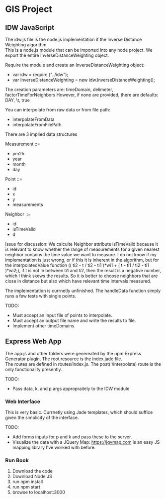 ﻿# GIS Project

## IDW JavaScript

The idw.js file is the node.js implementation if the Inverse Distance Weighting algorithm.  
This is a node.js module that can be imported into any node project. We export the entire 
InverseDistanceWeighting object.

Require the module and create an InverseDistanceWeighting object:

* var idw = require ("../idw");
* var InverseDistanceWeighting = new idw.InverseDistanceWeighting();

The creation parameters are: timeDomain, delimeter, factorTimeForNeighbors
However, if none are provided, there are defaults: DAY, \t, true

You can interpolate from raw data or from file path:

* interpolateFromData
* interpolateFromFilePath

There are 3 implied data structures

Measurement ::=
 *  pm25
 *  year
 *  month
 *  day

Point ::=
 *  id
 *  x
 *  y
 *  measurements
 
Neighbor ::=
 *  id
 *  isTimeValid
 *  d
 
Issue for discussion: We calculte Neighbor attribute isTimeValid because it is relevant to know whether the range of measurements for
a given nearest neighbor contains the time value we want to measure.  I do not know if my implementation is just wrong, or if
this it is inherent in the algorithm, but for the interpolatedValue function (( ti2 - t / ti2 - ti1 )*wi1 + ( t - ti1 / ti2 - ti1 )*wi2;),
if t is not in between ti1 and ti2, then the result is a negative number, which I think skews the results.  So it is better to choose
neighbors that are close in distance but also which have relevant time intervals measured. 

The implementation is currnetly unfinished.  The handleData function simply runs a few tests 
with single points. 

TODO:

* Must accept an input file of points to interpolate.  
* Must accept an output file name and write the results to file.
* Implement other timeDomains

## Express Web App

The app.js and other folders were genereated by the npm Express Generator plugin. The root resource is the index.jade file.  
The routes are defined in routes/index.js.  The post('/interpolate) route is the only functionality presently.

TODO:
* Pass data, k, and p args appropraitely to the IDW module

### Web Interface

This is very basic.  Currnetly using Jade templates, which should suffice given the simplicity of the interface.  

TODO:
* Add forms inputs for p and k and pass these to the server.
* Visualize the data with a JQuery Map: https://jqvmap.com is an easy JS mapping library I've worked with before.

### Run Book

  1. Download the code
  2. Download Node JS
  3. run npm install
  4. run npm start
  5. browse to localhost:3000
